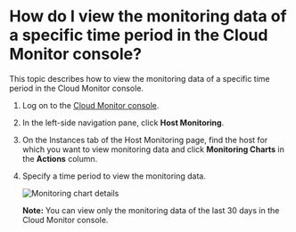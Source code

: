 # How do I view the monitoring data of a specific time period in the Cloud Monitor console?

This topic describes how to view the monitoring data of a specific time period in the Cloud Monitor console.

1.  Log on to the [Cloud Monitor console](https://cms-intl.console.aliyun.com).

2.  In the left-side navigation pane, click **Host Monitoring**.

3.  On the Instances tab of the Host Monitoring page, find the host for which you want to view monitoring data and click **Monitoring Charts** in the **Actions** column.

4.  Specify a time period to view the monitoring data.

    ![Monitoring chart details](https://static-aliyun-doc.oss-accelerate.aliyuncs.com/assets/img/en-US/0840978061/p13995.png)

    **Note:** You can view only the monitoring data of the last 30 days in the Cloud Monitor console.


